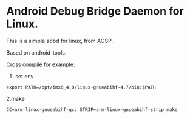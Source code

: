 # Android Debug Bridge Daemon for Linux.

This is a simple adbd for linux, from AOSP.

Based on android-tools.

Cross compile for example:

 1. set env

`export PATH=/opt/imx6_4.0/linux-gnueabihf-4.7/bin:$PATH`

 2.make

`CC=arm-linux-gnueabihf-gcc STRIP=arm-linux-gnueabihf-strip make`
